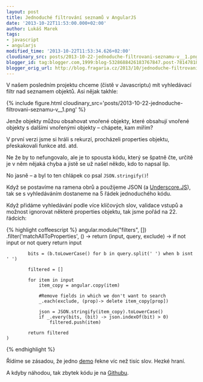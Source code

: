 ```yaml
---
layout: post
title: Jednoduché filtrování seznamů v AngularJS
date: '2013-10-22T11:53:00.000+02:00'
author: Lukáš Marek
tags:
- javascript
- angularjs
modified_time: '2013-10-22T11:53:34.626+02:00'
cloudinary_src: posts/2013-10-22-jednoduche-filtrovani-seznamu-v__1.png
blogger_id: tag:blogger.com,1999:blog-5328688426183767847.post-7814781869769008535
blogger_orig_url: http://blog.fragaria.cz/2013/10/jednoduche-filtrovani-seznamu-v.html
---
```


V našem posledním projektu chceme (čistě v Javascriptu) mít vyhledávací
filtr nad seznamem objektů. Asi nějak
takhle:

{% include figure.html cloudinary_src='posts/2013-10-22-jednoduche-filtrovani-seznamu-v__1.png' %}

Jenže objekty můžou obsahovat vnořené objekty, které obsahují vnořené
objekty s dalšími vnořenými objekty – chápete, kam mířím?

V první verzi jsme si hráli s rekurzí, procházeli properties objektu,
přeskakovali funkce atd. atd. 

Ne že by to nefungovalo, ale je to spousta kódu, který se špatně čte,
určitě je v něm nějaká chyba a jistě se už našel někdo, kdo to napsal
líp.

No jasně – a byl to ten chlápek co psal `JSON.stringify()`\!

Když se postavíme na ramena obrů a použijeme JSON (a
[Underscore.JS](http://underscorejs.org/)), tak se s vyhledáváním
dostaneme na 5 řádek jednoduchého kódu.

Když přidáme vyhledávání podle více klíčových slov, validace vstupů a
možnost ignorovat některé properties objektu, tak jsme pořád na 22.
řádcích:

{% highlight coffeescript %}
angular.module("filters", [])
    .filter('matchAllToProperties', () ->
        return (input, query, exclude) ->
            if not input or not query
                return input

            bits = (b.toLowerCase() for b in query.split(' ') when b isnt ' ')

            filtered = []

            for item in input
                item_copy = angular.copy(item)

                #Remove fields in which we don't want to search
                _.each(exclude, (prop)-> delete item_copy[prop])

                json = JSON.stringify(item_copy).toLowerCase()
                if _.every(bits, (bit) -> json.indexOf(bit) > 0)
                    filtered.push(item)

            return filtered
    )
{% endhighlight %}

Řídíme se zásadou, že
jedno [demo](http://plnkr.co/edit/vDzh0i?p=preview) řekne víc než tisíc
slov. Hezké hraní.

A kdyby náhodou, tak zbytek kódu je na
[Githubu](https://gist.github.com/krtek/7010022).
